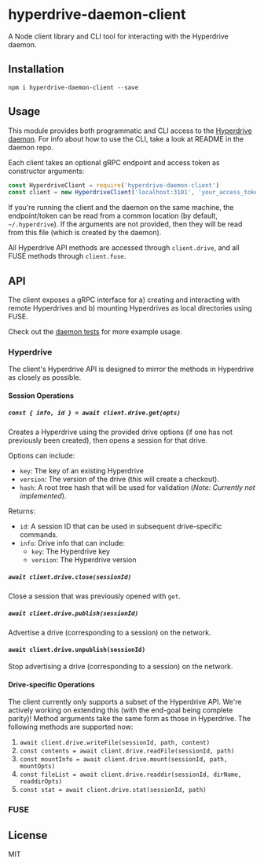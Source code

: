 # hyperdrive-daemon-client
A Node client library and CLI tool for interacting with the Hyperdrive daemon.

## Installation
`npm i hyperdrive-daemon-client --save`

## Usage
This module provides both programmatic and CLI access to the [Hyperdrive daemon](https://github.com/andrewosh/hyperdrive-daemon). For info about how to use the CLI, take a look at README in the daemon repo.

Each client takes an optional gRPC endpoint and access token as constructor arguments:
```js
const HyperdriveClient = require('hyperdrive-daemon-client')
const client = new HyperdriveClient('localhost:3101', 'your_access_token')
```

If you're running the client and the daemon on the same machine, the endpoint/token can be read from a common location (by default, `~/.hyperdrive`). If the arguments are not provided, then they will be read from this file (which is created by the daemon).

All Hyperdrive API methods are accessed through `client.drive`, and all FUSE methods through `client.fuse`.

## API
The client exposes a gRPC interface for a) creating and interacting with remote Hyperdrives and b) mounting Hyperdrives as local directories using FUSE.

Check out the [daemon tests](https://github.com/andrewosh/hyperdrive-daemon/blob/hyperdrive-api/test/hyperdrive.js) for more example usage.

### Hyperdrive
The client's Hyperdrive API is designed to mirror the methods in Hyperdrive as closely as possible. 

#### Session Operations

##### `const { info, id } = await client.drive.get(opts)`
Creates a Hyperdrive using the provided drive options (if one has not previously been created), then opens a session for that drive.

Options can include:
- `key`: The key of an existing Hyperdrive
- `version`: The version of the drive (this will create a checkout).
- `hash`: A root tree hash that will be used for validation (_Note: Currently not implemented_).

Returns:
- `id`: A session ID that can be used in subsequent drive-specific commands.
- `info`: Drive info that can include:
   - `key`: The Hyperdrive key
   - `version`: The Hyperdrive version
   
##### `await client.drive.close(sessionId)`
Close a session that was previously opened with `get`.

##### `await client.drive.publish(sessionId)`
Advertise a drive (corresponding to a session) on the network.

#### `await client.drive.unpublish(sessionId)`
Stop advertising a drive (corresponding to a session) on the network.

#### Drive-specific Operations
The client currently only supports a subset of the Hyperdrive API. We're actively working on extending this (with the end-goal being complete parity)! Method arguments take the same form as those in Hyperdrive. The following methods are supported now:
1. `await client.drive.writeFile(sessionId, path, content)`
2. `const contents = await client.drive.readFile(sessionId, path)`
3. `const mountInfo = await client.drive.mount(sessionId, path, mountOpts)`
4. `const fileList = await client.drive.readdir(sessionId, dirName, readdirOpts)`
5. `const stat = await client.drive.stat(sessionId, path)`

### FUSE

## License
MIT
